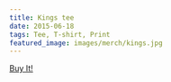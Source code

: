 ```yaml
---
title: Kings tee
date: 2015-06-18
tags: Tee, T-shirt, Print
featured_image: images/merch/kings.jpg
---
```

<a target="_blank" class="s6-link" href="http://society6.com/product/kings-znr_t-shirt#11=50&4=103&5=20">Buy It!</a>